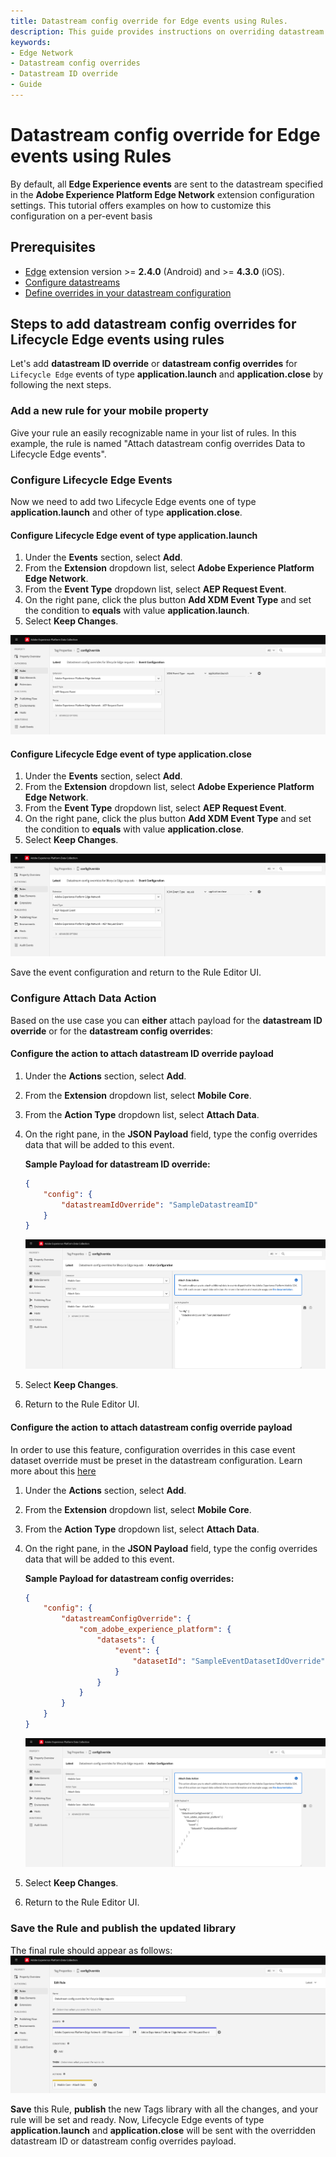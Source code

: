 ```yaml
---
title: Datastream config override for Edge events using Rules.
description: This guide provides instructions on overriding datastream ID and datastream configuration for Edge Network Requests that are not initiated by the sendEvent API, all accomplished through Tags Rules.
keywords:
- Edge Network
- Datastream config overrides
- Datastream ID override
- Guide
---
```


# Datastream config override for Edge events using Rules

By default, all **Edge Experience events** are sent to the datastream specified in the **Adobe Experience Platform Edge Network** extension configuration settings. This tutorial offers examples on how to customize this configuration on a per-event basis

## Prerequisites

* [Edge](../../index.md) extension version >= **2.4.0** (Android) and >= **4.3.0** (iOS).
* [Configure datastreams](../../../home/getting-started/configure-datastreams.md)
* [Define overrides in your datastream configuration](https://experienceleague.adobe.com/docs/experience-platform/datastreams/configure.html?lang=en)

## Steps to add datastream config overrides for Lifecycle Edge events using rules

Let's add **datastream ID override** or **datastream config overrides** for `Lifecycle Edge` events of type **application.launch** and **application.close** by following the next steps.

### Add a new rule for your mobile property

Give your rule an easily recognizable name in your list of rules.
In this example, the rule is named "Attach datastream config overrides Data to Lifecycle Edge events".

### Configure Lifecycle Edge Events

Now we need to add two Lifecycle Edge events one of type **application.launch** and other of type **application.close**.

#### Configure Lifecycle Edge event of type application.launch

1. Under the **Events** section, select **Add**.
2. From the **Extension** dropdown list, select **Adobe Experience Platform Edge Network**.
3. From the **Event Type** dropdown list, select **AEP Request Event**.
4. On the right pane, click the plus button **Add XDM Event Type** and set the condition to **equals** with value **application.launch**.
5. Select **Keep Changes**.

![Sample rule configuration application.launch event](../assets/tutorial/configOverrides/if-event-application-launch.png)

#### Configure Lifecycle Edge event of type application.close

1. Under the **Events** section, select **Add**.
2. From the **Extension** dropdown list, select **Adobe Experience Platform Edge Network**.
3. From the **Event Type** dropdown list, select **AEP Request Event**.
4. On the right pane, click the plus button **Add XDM Event Type** and set the condition to **equals** with value **application.close**.
5. Select **Keep Changes**.

![Sample rule configuration application.close event](../assets/tutorial/configOverrides/if-event-application-close.png)

Save the event configuration and return to the Rule Editor UI.

### Configure Attach Data Action

Based on the use case you can **either** attach payload for the **datastream ID override** or for the **datastream config overrides**:

#### Configure the action to attach datastream ID override payload

1. Under the **Actions** section, select **Add**.
2. From the **Extension** dropdown list, select **Mobile Core**.
3. From the **Action Type** dropdown list, select **Attach Data**.
4. On the right pane, in the **JSON Payload** field, type the config overrides data that will be added to this event.

    **Sample Payload for datastream ID override:**

    ```json
    {
        "config": {
            "datastreamIdOverride": "SampleDatastreamID"
        }
    }
    ```

    ![Action configuration - Datastream ID override payload ](../assets/tutorial/configOverrides/datastream-id-override-payload.png)

5. Select **Keep Changes**.
6. Return to the Rule Editor UI.

#### Configure the action to attach datastream config override payload

<InlineAlert variant="info" slots="text"/>

In order to use this feature, configuration overrides in this case event dataset override must be preset in the datastream configuration. Learn more about this [here](https://experienceleague.adobe.com/docs/experience-platform/datastreams/overrides.html?lang=en#event-dataset-overrides)

1. Under the **Actions** section, select **Add**.
2. From the **Extension** dropdown list, select **Mobile Core**.
3. From the **Action Type** dropdown list, select **Attach Data**.
4. On the right pane, in the **JSON Payload** field, type the config overrides data that will be added to this event.

    **Sample Payload for datastream config overrides:**

    ```json
    {
        "config": {
            "datastreamConfigOverride": {
                "com_adobe_experience_platform": {
                    "datasets": {
                        "event": {
                            "datasetId": "SampleEventDatasetIdOverride"
                        }
                    }
                }
            }
        }
    }
    ```

   ![Action configuration - Datastream ID override payload ](../assets/tutorial/configOverrides/datastream-config-override-payload.png)

5. Select **Keep Changes**.
6. Return to the Rule Editor UI.

### Save the Rule and publish the updated library

The final rule should appear as follows:
![File Rules configuration](../assets/tutorial/configOverrides/final-rule-configoverrides.png)

**Save** this Rule, **publish** the new Tags library with all the changes, and your rule will be set and ready. Now, Lifecycle Edge events of type **application.launch** and **application.close** will be sent with the overridden datastream ID or datastream config overrides payload.
